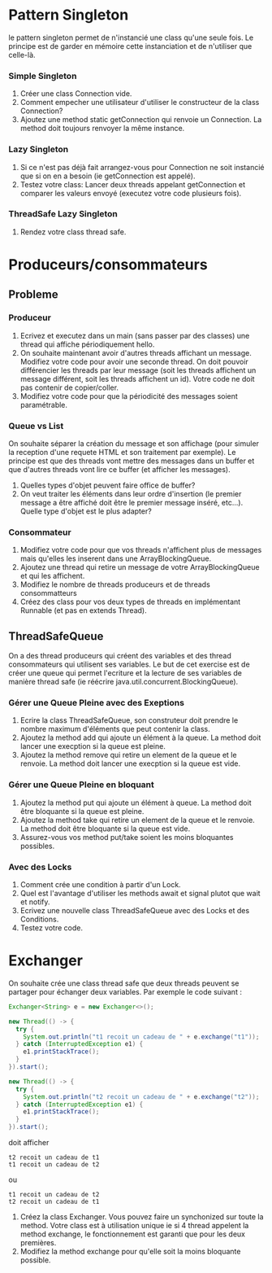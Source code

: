 # Pattern Singleton

le pattern singleton permet de n'instancié une class qu'une seule fois. 
Le principe est de garder en mémoire cette instanciation et de n'utiliser que celle-là.

### Simple Singleton 

1. Créer une class Connection vide.
2. Comment empecher une utilisateur d'utiliser le constructeur de la class Connection?
3. Ajoutez une method static getConnection qui renvoie un Connection. La method doit toujours renvoyer la même instance.

### Lazy Singleton

1. Si ce n'est pas déjà fait arrangez-vous pour Connection ne soit instancié que si on en a besoin (ie getConnection est appelé).
2. Testez votre class: Lancer deux threads appelant getConnection et comparer les valeurs envoyé (executez votre code plusieurs fois).

### ThreadSafe Lazy Singleton

1. Rendez votre class thread safe.

# Produceurs/consommateurs

## Probleme 

### Produceur
1. Ecrivez et executez dans un main (sans passer par des classes) une thread qui affiche périodiquement hello.
2. On souhaite maintenant avoir d'autres threads affichant un message. Modifiez votre code pour avoir une seconde thread. On doit pouvoir différencier les threads par leur message (soit les threads affichent un message différent, soit les threads affichent un id).
Votre code ne doit pas contenir de copier/coller.
3. Modifiez votre code pour que la périodicité des messages soient paramétrable.

### Queue vs List
On souhaite séparer la création du message et son affichage (pour simuler la reception d'une requete HTML et son traitement par exemple). Le principe est que des threads vont mettre des messages dans un buffer et que d'autres threads vont lire ce buffer (et afficher les messages).
1. Quelles types d'objet peuvent faire office de buffer? 
2. On veut traiter les éléments dans leur ordre d'insertion (le premier message a être affiché doit être le premier message inséré, etc...). Quelle type d'objet est le plus adapter?

### Consommateur
1. Modifiez votre code pour que vos threads n'affichent plus de messages mais qu'elles les inserent dans une ArrayBlockingQueue.
2. Ajoutez une thread qui retire un message de votre ArrayBlockingQueue et qui les affichent.
3. Modifiez le nombre de threads produceurs et de threads consommatteurs
4. Créez des class pour vos deux types de threads en implémentant Runnable (et pas en extends Thread).

## ThreadSafeQueue
On a des thread produceurs qui créent des variables et des thread consommateurs qui utilisent ses variables.
Le but de cet exercise est de créer une queue qui permet l'ecriture et la lecture de ses variables de manière thread safe
(ie réécrire java.util.concurrent.BlockingQueue).

### Gérer une Queue Pleine avec des Exeptions

1. Ecrire la class ThreadSafeQueue, son construteur doit prendre le nombre maximum d'éléments que peut contenir la class. 
2. Ajoutez la method add qui ajoute un élément à la queue. La method doit lancer une execption si la queue est pleine.
3. Ajoutez la method remove qui retire un element de la queue et le renvoie. La method doit lancer une execption si la queue est vide.

### Gérer une Queue Pleine en bloquant

1. Ajoutez la method put qui ajoute un élément à queue. La method doit être bloquante si la queue est pleine.
2. Ajoutez la method take qui retire un element de la queue et le renvoie. La method doit être bloquante si la queue est vide.
3. Assurez-vous vos method put/take soient les moins bloquantes possibles.

### Avec des Locks
1. Comment crée une condition à partir d'un Lock.
2. Quel est l'avantage d'utiliser les methods await et signal plutot que wait et notify.
3. Ecrivez une nouvelle class ThreadSafeQueue avec des Locks et des Conditions.
4. Testez votre code. 

# Exchanger
On souhaite crée une class thread safe que deux threads peuvent se partager pour échanger deux variables.
Par exemple le code suivant :
```java
Exchanger<String> e = new Exchanger<>();

new Thread(() -> {
  try {
    System.out.println("t1 recoit un cadeau de " + e.exchange("t1"));
  } catch (InterruptedException e1) {
    e1.printStackTrace();
  }
}).start();

new Thread(() -> {
  try {
    System.out.println("t2 recoit un cadeau de " + e.exchange("t2"));
  } catch (InterruptedException e1) {
    e1.printStackTrace();
  }  
}).start();
```
doit afficher 
```
t2 recoit un cadeau de t1
t1 recoit un cadeau de t2
```
ou
```
t1 recoit un cadeau de t2
t2 recoit un cadeau de t1
```


1. Créez la class Exchanger. Vous pouvez faire un synchonized sur toute la method. 
Votre class est à utilisation unique ie si 4 thread appelent la method exchange, le fonctionnement est garanti que pour les deux premières.
2. Modifiez la method exchange pour qu'elle soit la moins bloquante possible. 


